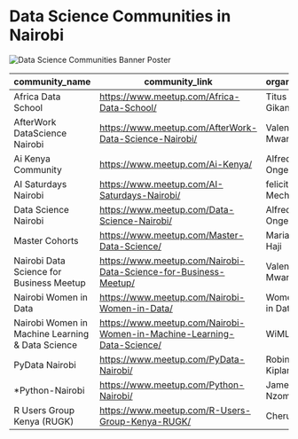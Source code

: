 # Data Science Communities in Nairobi

![Data Science Communities Banner Poster](https://lh3.googleusercontent.com/RWTQHee4xWqdPC5kfoZoU0YcuuDJuwrT_hzUXGwBxxlEEG4B2d6yHQadVqyopoB71dtUS8SC5wmXZynHjOkF7JFnw-WLGu5ZbA5BqDsSt4k4_XZnzEDHQLsfumUegSgGde9GXhbFWrGkW2I_ciNFNy3lQeqNUmAGo2-fjLUWrFyzp4uCcYv__7cHEOXD77XxUnG0wIP8UDSedC5uTN-dN4BOr427JxRDSPLoj5zu1IpzU9HpT9oVqvO2Zrl_dlwdDCV-y4AdksM9hTLoLyASw9YSPwWC6yKK_7ixcSoGS7gGknlCbRPGaKlL4TclVVCmyRo0AbqzSuE2W0kYtf_ulyZPkvsvGh0ZmuQAMT67YtD_zoxgxnK2mZrwleF4zLPsGpGXAoxzBTmuQ38dRyy_oWcop50sKhf_gJHpqtzb7c1TMh_tF8-RilxZr8CfTwD_kjO4HWNka_JEt9-JSbUmW73JarSLPF9tpKhrCmY-pO95nNsRcToa8q3OtXDEe4_8OYERqlX93Q-7IykhPVS2_dWAJYEHgNTd-tdBmizQN3A0DKNuDZ4uZkVYBGUCuifNw_jOQhnW8Gb8BUxKxVDr-gOLuhb_zprYiDOTnYcyaFOlmiv5QogNveFMPl9LV-u6jyVMJEWGSBtEjOdXcQDCIH3ck1RLq1FNpGJioeyIPvh_PfAAo9iGvU3NEMrAlA=w440-h220-no?authuser=0)

|community_name|community_link|organizer|
|--------------|---------------|--------|
|Africa Data School|<a href="https://www.meetup.com/Africa-Data-School/">https://www.meetup.com/Africa-Data-School/</a>|Titus Gikandi|
|AfterWork DataScience Nairobi|<a href="https://www.meetup.com/AfterWork-Data-Science-Nairobi/">https://www.meetup.com/AfterWork-Data-Science-Nairobi/</a>|Valentine Mwangi|
|Ai Kenya Community|<a href="https://www.meetup.com/Ai-Kenya/">https://www.meetup.com/Ai-Kenya/</a>|Alfred Ongere|
|AI Saturdays Nairobi|<a href="https://www.meetup.com/AI-Saturdays-Nairobi/">https://www.meetup.com/AI-Saturdays-Nairobi/</a>|felicity Mecha|
|Data Science Nairobi|<a href="https://www.meetup.com/Data-Science-Nairobi/ ">https://www.meetup.com/Data-Science-Nairobi/</a>|Alfred Ongere|
|Master Cohorts|<a href="https://www.meetup.com/Master-Data-Science/">https://www.meetup.com/Master-Data-Science/</a>|Mariam Haji|
|Nairobi Data Science for Business Meetup|<a href="https://www.meetup.com/Nairobi-Data-Science-for-Business-Meetup/">https://www.meetup.com/Nairobi-Data-Science-for-Business-Meetup/</a>|Valentine Mwangi|
|Nairobi Women in Data|<a href="https://www.meetup.com/Nairobi-Women-in-Data/">https://www.meetup.com/Nairobi-Women-in-Data/</a>|Women in Data|
|Nairobi Women in Machine Learning & Data Science|<a href="https://www.meetup.com/Nairobi-Women-in-Machine-Learning-Data-Science/">https://www.meetup.com/Nairobi-Women-in-Machine-Learning-Data-Science/</a>|WiMLDS|
|PyData Nairobi|<a href="https://www.meetup.com/PyData-Nairobi/">https://www.meetup.com/PyData-Nairobi/</a>|Robin Kiplangat|
|\*Python-Nairobi|<a href="https://www.meetup.com/Python-Nairobi/">https://www.meetup.com/Python-Nairobi/</a>|James Nzomo|
|R Users Group Kenya (RUGK)|<a href="https://www.meetup.com/R-Users-Group-Kenya-RUGK/">https://www.meetup.com/R-Users-Group-Kenya-RUGK/</a>|Cheruiyot|
